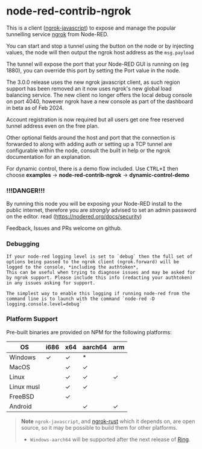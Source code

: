 # node-red-contrib-ngrok

This is a client ([ngrok-javascript](https://github.com/ngrok/ngrok-javascript)) to expose and manage the popular tunnelling service [ngrok](https://ngrok.com) from Node-RED.

You can start and stop a tunnel using the button on the node or by injecting values, the node will then output the ngrok host address as the `msg.payload`

The tunnel will expose the port that your Node-RED GUI is running on (eg 1880), you can override this port by setting the Port value in the node.

The 3.0.0 release uses the new ngrok javascript client, as such region support has been removed an it now uses ngrok's new global load balancing service.
The new client no longer offers the local debug console on port 4040, however ngrok have a new console as part of the dashboard in beta as of Feb 2024.

Account registration is now required but all users get one free reserved tunnel address even on the free plan.

Other optional fields around the host and port that the connection is forwarded to along with adding auth or setting up a TCP tunnel are configurable within the node, consult the built in help or the ngrok documentation for an explanation.

For dynamic control, there is a demo flow included. Use <kbd>CTRL+I</kbd> then choose **examples** → **node-red-contrib-ngrok** → **dynamic-control-demo**

### !!!DANGER!!!

By running this node you will be exposing your Node-RED install to the public internet, therefore you are *strongly* advised to set an admin password on the editor.
read (https://nodered.org/docs/security)

Feedback, Issues and PRs welcome on github.

### Debugging
    If your node-red logging level is set to `debug` then the full set of options being passed to the ngrok client (ngrok.forward) will be logged to the console, *including the authtoken*,
    This can be useful when trying to diagnose issues and may be asked for by ngrok support. Please include this info (redacting your authtoken) in any issues asking for support.

    The simplest way to enable this logging if running node-red from the command line is to launch with the command `node-red -D logging.console.level=debug`

### Platform Support

Pre-built binaries are provided on NPM for the following platforms:

| OS         | i686 | x64 | aarch64 | arm |
| ---------- | -----|-----|---------|-----|
| Windows    |   ✓  |  ✓  |    *    |     |
| MacOS      |      |  ✓  |    ✓    |     |
| Linux      |      |  ✓  |    ✓    |  ✓  |
| Linux musl |      |  ✓  |    ✓    |     |
| FreeBSD    |      |  ✓  |         |     |
| Android    |      |     |    ✓    |  ✓  |

> **Note**
> `ngrok-javascript`, and [ngrok-rust](https://github.com/ngrok/ngrok-rust/) which it depends on, are open source, so it may be possible to build them for other platforms.
> * `Windows-aarch64` will be supported after the next release of [Ring](https://github.com/briansmith/ring/issues/1167).